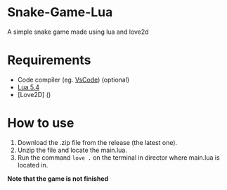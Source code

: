 # Snake-Game-Lua
A simple snake game made using lua and love2d

# Requirements
- Code compiler (eg. [VsCode](https://code.visualstudio.com/)) (optional)
- [Lua 5.4](https://www.python.org/downloads/)
- [Love2D] ()

# How to use
1. Download the .zip file from the release (the latest one).
2. Unzip the file and locate the main.lua.
8. Run the command ``love .`` on the terminal in director where main.lua is located in.

**Note that the game is not finished**
